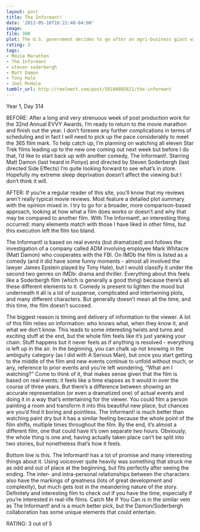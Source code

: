 ```yaml
---
layout: post
title: The Informant!
date: '2013-05-10T16:22:48-04:00'
image: 
film: 300
plot: The U.S. government decides to go after an agri-business giant with a price-fixing accusation, based on the evidence submitted by their star witness, vice president turned informant Mark Whitacre.
rating: 3
tags:
- Movie Marathon
- The Informant
- steven soderbergh
- Matt Damon
- Tony Hale
- Joel McHale
tumblr_url: http://reelmatt.com/post/50108885621/the-informant
---
```


Year 1, Day 314

BEFORE: After a long and very strenuous week of post production work for the 32nd Annual EVVY Awards, I’m ready to return to the movie marathon and finish out the year. I don’t foresee any further complications in terms of scheduling and in fact I will need to pick up the pace considerably to meet the 365 film mark. To help catch up, I’m planning on watching all eleven Star Trek films leading up to the new one coming out next week but before I do that, I’d like to start back up with another comedy, The Informant!. Starring Matt Damon (last heard in Ponyo) and directed by Steven Soderbergh (last directed Side Effects) I’m quite looking forward to see what’s in store. Hopefully my extreme sleep deprivation doesn’t affect the viewing but I don’t think it will.

AFTER: If you’re a regular reader of this site, you’ll know that my reviews aren’t really typical movie reviews. Most feature a detailed plot summary with the opinion mixed in. I try to go for a broader, more comparison-based approach, looking at how what a film does works or doesn’t and why that may be compared to another film. With The Informant!, an interesting thing occurred: many elements match with those I have liked in other films, but this execution left the film too bland.

The Informant! is based on real events (but dramatized) and follows the investigation of a company called ADM involving employee Mark Whitacre (Matt Damon) who cooperates with the FBI. On IMDb the film is listed as a comedy (and it did have some funny moments - almost all involved the lawyer James Epstein played by Tony Hale), but I would classify it under the second two genres on IMDb: drama and thriller. Everything about this feels like a Soderbergh film (which is generally a good thing) because there’s all these different elements to it. Comedy is present to lighten the mood but underneath it all is a lot of suspense, complicated and intertwining plots, and many different characters. But generally doesn’t mean all the time, and this time, the film doesn’t succeed.

The biggest reason is timing and delivery of information to the viewer. A lot of this film relies on information: who knows what, when they know it, and what we don’t know. This leads to some interesting twists and turns and exciting stuff at the end, but the whole film feels like it’s just yanking your chain. Stuff happens but it never feels as if anything is resolved - everything is left up in the air. In the beginning, you can chalk up not knowing in the ambiguity category (as I did with A Serious Man), but once you start getting to the middle of the film and new events continue to unfold without much, or any, reference to prior events and you’re left wondering, “What am I watching?” Come to think of it, that makes sense given that the film is based on real events: it feels like a time elapses as it would in over the course of three years. But there’s a difference between showing an accurate representation (or even a dramatized one) of actual events and doing it in a way that’s entertaining for the viewer. You could film a person painting a room and transform it into this beautiful new place, but chances are you’d find it boring and pointless. The Informant! is much better than watching paint dry but it has a similar feeling because the whole point of the film shifts, multiple times throughout the film. By the end, it’s almost a different film, one that could have it’s own separate two hours. Obviously, the whole thing is one and, having actually taken place can’t be split into two stories, but nonetheless that’s how it feels.

Bottom line is this. The Informant! has a lot of promise and many interesting things about it. Using voiceover quite heavily was something that struck me as odd and out of place at the beginning, but fits perfectly after seeing the ending. The inter- and intra-personal relationships between the characters also have the markings of greatness (lots of great development and complexity), but much gets lost in the meandering nature of the story. Definitely and interesting film to check out if you have the time, especially if you’re interested in real-life films. Catch Me If You Can is in the similar vein as The Informant! and is a much better pick, but the Damon/Soderbergh collaboration has some unique elements that could entertain.

RATING: 3 out of 5
